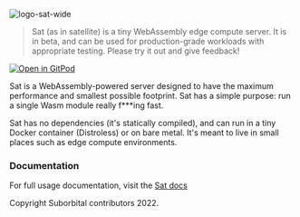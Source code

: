 ![logo-sat-wide](https://user-images.githubusercontent.com/5942370/160295501-e6e39fba-8155-40e7-8892-6b4d829de122.svg)

> Sat (as in satellite) is a tiny WebAssembly edge compute server. It is in beta, and can be used for production-grade workloads with appropriate testing. Please try it out and give feedback!

[![Open in GitPod](https://gitpod.io/button/open-in-gitpod.svg)](https://gitpod.io/#https://github.com/suborbital/sat)

Sat is a WebAssembly-powered server designed to have the maximum performance and smallest possible footprint. Sat has a simple purpose: run a single Wasm module really f***ing fast.

Sat has no dependencies (it's statically compiled), and can run in a tiny Docker container (Distroless) or on bare metal. It's meant to live in small places such as edge compute environments.

### Documentation

For full usage documentation, visit the [Sat docs](https://docs.suborbital.dev/sat)

Copyright Suborbital contributors 2022.
